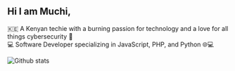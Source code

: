 ## Hi I am Muchi,
🇰🇪 A Kenyan techie with a burning passion for technology and a love for all things cybersecurity 🔐  
💻 Software Developer specializing in JavaScript, PHP, and Python 🌐💻  
 
  
![Github stats](https://github-readme-stats.vercel.app/api?username=muchiking) 
